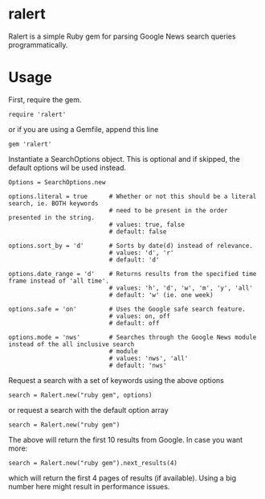 ralert
======

Ralert is a simple Ruby gem for parsing Google News search queries programmatically.


Usage
======

First, require the gem.

    require 'ralert'

or if you are using a Gemfile, append this line

    gem 'ralert'

Instantiate a SearchOptions object. This is optional and if skipped, the default options
wil be used instead.


    Options = SearchOptions.new

    options.literal = true      # Whether or not this should be a literal search, ie. BOTH keywords 
                                # need to be present in the order presented in the string.
                                # values: true, false
                                # default: false

    options.sort_by = 'd'       # Sorts by date(d) instead of relevance.
                                # values: 'd', 'r'
                                # default: 'd'

    options.date_range = 'd'    # Returns results from the specified time frame instead of 'all time'.
                                # values: 'h', 'd', 'w', 'm', 'y', 'all'
                                # default: 'w' (ie. one week)

    options.safe = 'on'         # Uses the Google safe search feature.
                                # values: on, off
                                # default: off

    options.mode = 'nws'        # Searches through the Google News module instead of the all inclusive search 
                                # module
                                # values: 'nws', 'all'
                                # default: 'nws'

Request a search with a set of keywords using the above options

    search = Ralert.new("ruby gem", options)

or request a search with the default option array

    search = Ralert.new("ruby gem")

The above will return the first 10 results from Google. In case you want more:

    search = Ralert.new("ruby gem").next_results(4)

which will return the first 4 pages of results (if available). Using a big number here might result
in performance issues.
